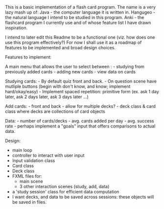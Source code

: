 This is a basic implementation of a flash card program.
The name is a very lazy mash up of:
Java - the computer language it is written in.
Hangugeo - the natural language I intend to be studied in this program.
Anki - the flashcard program I currently use and of whose feature list I have drawn inspiration.

I intend to later edit this Readme to be a functional one (viz. how does one use this program effectively?)
For now I shall use it as a roadmap of features to be implemented and broad design choices.

Features to implement:

A main menu that allows the user to select between :
	- studying from previously added cards
	- adding new cards
	- view data on cards
	
Studying cards:
	- By default quiz front and back.
	- On question scene have mutliple buttons (begin with don't know, and know; implement hard/okay/easy)
	- Implement spaced repetition: primitive form (ex. ask 1 day later, ask 2 days later, ask 3 days later ...)
	
	
Add cards:
	- front and back
	- allow for multiple decks?
	- deck class & card class where decks are collections of card objects
	

Data:
	- number of cards/decks
	- avg. cards added per day
	- avg. success rate
	- perhaps implement a "goals" input that offers comparisons to actual data.
	
	
Design:
- main loop
- controller to interact with user input
- Input validation class
- Card class
- Deck class
- FXML files for:
	- main scene
	- 3 other interaction scenes (study, add, data)
- a 'study session' class for efficient data computation
- I want decks, and data to be saved across sessions: these objects will be saved in files.